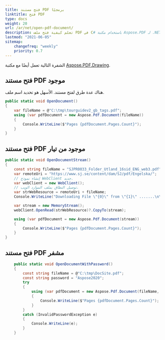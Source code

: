 ```yaml
---
title: فتح مستند PDF برمجيًا
linktitle: فتح PDF
type: docs
weight: 20
url: /ar/net/open-pdf-document/
description: تعلم كيفية فتح ملف PDF في C# باستخدام مكتبة Aspose.PDF لـ .NET. يمكنك فتح PDF موجود، مستند من تيار، ومستند PDF المشفر.
lastmod: "2021-06-05"
sitemap:
    changefreq: "weekly"
    priority: 0.7
---
```


الشفرة التالية تعمل أيضًا مع مكتبة [Aspose.PDF.Drawing](/pdf/ar/net/drawing/).

## فتح مستند PDF موجود

هناك عدة طرق لفتح مستند. الأسهل هو تحديد اسم ملف.

```csharp
public static void OpenDocument()
{
    var fileName = @"C:\tmp\tourguidev2_gb_tags.pdf";
    using (var pdfDocument = new Aspose.Pdf.Document(fileName))
    {
        Console.WriteLine($"Pages {pdfDocument.Pages.Count}");
    }
}
```

## فتح مستند PDF موجود من تيار

```csharp
public static void OpenDocumentStream()
{
    const string fileName = "SJPR0033_Folder_Utland_16sid_ENG_web3.pdf";
    var remoteUri = "https://www.sj.se/content/dam/SJ/pdf/Engelska/";
    // إنشاء نموذج WebClient جديد.
    var webClient = new WebClient();
    // توصيل النطاق بملف الموارد الويب.
    var strWebResource = remoteUri + fileName;
    Console.WriteLine("Downloading File \"{0}\" from \"{1}\" .......\n\n", fileName, strWebResource);

    var stream = new MemoryStream();
    webClient.OpenRead(strWebResource)?.CopyTo(stream);

    using (var pdfDocument = new Aspose.Pdf.Document(stream))
    {
        Console.WriteLine($"Pages {pdfDocument.Pages.Count}");
    }
}
```
## فتح مستند PDF مشفر

```csharp
    public static void OpenDocumentWithPassword()
    {
        const string fileName = @"C:\tmp\DocSite.pdf";
        const string password = "Aspose2020";
        try
        {
            using (var pdfDocument = new Aspose.Pdf.Document(fileName, password))
            {
                Console.WriteLine($"Pages {pdfDocument.Pages.Count}");
            }
        }
        catch (InvalidPasswordException e)
        {
            Console.WriteLine(e);
        }
    }
```
